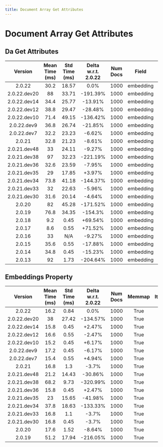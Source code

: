 ```yaml
---
title: Document Array Get Attributes
---
```

# Document Array Get Attributes

## Da Get Attributes

| Version | Mean Time (ms) | Std Time (ms) | Delta w.r.t. 2.0.22 | Num Docs | Field | Memmap | Iterations |
| :---: | :---: | :---: | :---: | :---: | :---: | :---: | :---: |
| 2.0.22 | 30.2 | 18.57 | 0.0% | 1000 | embedding | True | 5 |
| 2.0.22.dev20 | 88 | 33.71 | -191.39% | 1000 | embedding | True | 5 |
| 2.0.22.dev14 | 34.4 | 25.77 | -13.91% | 1000 | embedding | True | 5 |
| 2.0.22.dev12 | 38.8 | 29.47 | -28.48% | 1000 | embedding | True | 5 |
| 2.0.22.dev10 | 71.4 | 49.15 | -136.42% | 1000 | embedding | True | 5 |
| 2.0.22.dev9 | 36.8 | 26.74 | -21.85% | 1000 | embedding | True | 5 |
| 2.0.22.dev7 | 32.2 | 23.23 | -6.62% | 1000 | embedding | True | 5 |
| 2.0.21 | 32.8 | 21.23 | -8.61% | 1000 | embedding | True | 5 |
| 2.0.21.dev48 | 33 | 24.11 | -9.27% | 1000 | embedding | True | 5 |
| 2.0.21.dev38 | 97 | 32.23 | -221.19% | 1000 | embedding | True | 5 |
| 2.0.21.dev36 | 32.6 | 23.59 | -7.95% | 1000 | embedding | True | 5 |
| 2.0.21.dev35 | 29 | 17.85 | +3.97% | 1000 | embedding | True | 5 |
| 2.0.21.dev34 | 73.8 | 41.18 | -144.37% | 1000 | embedding | True | 5 |
| 2.0.21.dev33 | 32 | 22.63 | -5.96% | 1000 | embedding | True | 5 |
| 2.0.21.dev30 | 31.6 | 20.14 | -4.64% | 1000 | embedding | True | 5 |
| 2.0.20 | 82 | 45.28 | -171.52% | 1000 | embedding | True | 5 |
| 2.0.19 | 76.8 | 34.35 | -154.3% | 1000 | embedding | True | 5 |
| 2.0.18 | 9.2 | 0.45 | +69.54% | 1000 | embedding | True | 5 |
| 2.0.17 | 8.6 | 0.55 | +71.52% | 1000 | embedding | True | 5 |
| 2.0.16 | 33 | N/A | -9.27% | 1000 | embedding | True | 5 |
| 2.0.15 | 35.6 | 0.55 | -17.88% | 1000 | embedding | True | 5 |
| 2.0.14 | 34.8 | 0.45 | -15.23% | 1000 | embedding | True | 5 |
| 2.0.13 | 92 | 1.73 | -204.64% | 1000 | embedding | True | 5 |
## Embeddings Property

| Version | Mean Time (ms) | Std Time (ms) | Delta w.r.t. 2.0.22 | Num Docs | Memmap | Iterations |
| :---: | :---: | :---: | :---: | :---: | :---: | :---: |
| 2.0.22 | 16.2 | 0.84 | 0.0% | 1000 | True | 5 |
| 2.0.22.dev20 | 38 | 27.42 | -134.57% | 1000 | True | 5 |
| 2.0.22.dev14 | 15.8 | 0.45 | +2.47% | 1000 | True | 5 |
| 2.0.22.dev12 | 16.6 | 0.55 | -2.47% | 1000 | True | 5 |
| 2.0.22.dev10 | 15.2 | 0.45 | +6.17% | 1000 | True | 5 |
| 2.0.22.dev9 | 17.2 | 0.45 | -6.17% | 1000 | True | 5 |
| 2.0.22.dev7 | 15.4 | 0.55 | +4.94% | 1000 | True | 5 |
| 2.0.21 | 16.8 | 1.3 | -3.7% | 1000 | True | 5 |
| 2.0.21.dev48 | 21.2 | 14.43 | -30.86% | 1000 | True | 5 |
| 2.0.21.dev38 | 68.2 | 9.73 | -320.99% | 1000 | True | 5 |
| 2.0.21.dev36 | 15.8 | 0.45 | +2.47% | 1000 | True | 5 |
| 2.0.21.dev35 | 23 | 15.65 | -41.98% | 1000 | True | 5 |
| 2.0.21.dev34 | 37.8 | 18.63 | -133.33% | 1000 | True | 5 |
| 2.0.21.dev33 | 16.8 | 1.1 | -3.7% | 1000 | True | 5 |
| 2.0.21.dev30 | 16.8 | 0.45 | -3.7% | 1000 | True | 5 |
| 2.0.20 | 17.6 | 1.52 | -8.64% | 1000 | True | 5 |
| 2.0.19 | 51.2 | 17.94 | -216.05% | 1000 | True | 5 |
